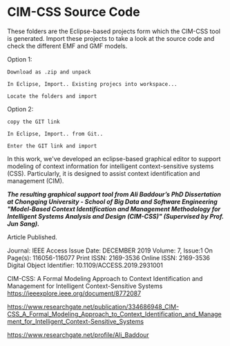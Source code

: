 # CIM-CSS Source Code

These folders are the Eclipse-based projects form which the CIM-CSS tool is generated. Import these projects to take a look at the source code and check the different EMF and GMF models.

Option 1:

    Download as .zip and unpack

    In Eclipse, Import.. Existing projecs into workspace...

    Locate the folders and import

Option 2:

    copy the GIT link

    In Eclipse, Import.. from Git..

    Enter the GIT link and import


In this  work, we've developed an eclipse-based graphical editor to support modeling of context information for intelligent context-sensitive systems (CSS). Particularly, it is designed to assist context identification and management (CIM).

***The resulting graphical support tool from Ali Baddour’s PhD Dissertation at Chongqing University - School of Big Data and Software Engineering "Model-Based Context Identification and Management Methodology for Intelligent Systems Analysis and Design (CIM-CSS)" (Supervised by Prof. Jun Sang).***

Article Published.

Journal: IEEE Access
Issue Date: DECEMBER 2019
Volume: 7, Issue:1
On Page(s): 116056-116077
Print ISSN: 2169-3536
Online ISSN: 2169-3536
Digital Object Identifier: 10.1109/ACCESS.2019.2931001


CIM-CSS: A Formal Modeling Approach to Context Identification and Management for Intelligent Context-Sensitive Systems 
https://ieeexplore.ieee.org/document/8772087

https://www.researchgate.net/publication/334686948_CIM-CSS_A_Formal_Modeling_Approach_to_Context_Identification_and_Management_for_Intelligent_Context-Sensitive_Systems

https://www.researchgate.net/profile/Ali_Baddour
